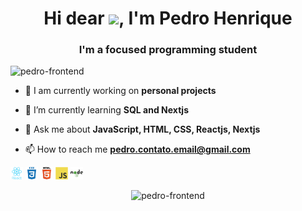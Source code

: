 <h1 align="center">Hi dear <img src="https://raw.githubusercontent.com/kaueMarques/kaueMarques/master/hi.gif" width="30px">, I'm Pedro Henrique</h1>
<h3 align="center">I'm a focused programming student</h3>
<p align="left"> <img src="https://komarev.com/ghpvc/?username=pedro-frontend" alt="pedro-frontend" /> </p>

- 🔭 I am currently working on **personal projects**

- 🌱 I’m currently learning **SQL and Nextjs**

- 💬 Ask me about **JavaScript, HTML, CSS, Reactjs, Nextjs**

- 📫 How to reach me **pedro.contato.email@gmail.com**

<p align="left">
<img src="https://raw.githubusercontent.com/devicons/devicon/master/icons/react/react-original-wordmark.svg" alt="react" width="20" height="20"/>
<img src="https://raw.githubusercontent.com/devicons/devicon/master/icons/css3/css3-plain-wordmark.svg" alt="css3"  width="20" height="20"/>
<img src="https://raw.githubusercontent.com/devicons/devicon/master/icons/html5/html5-original-wordmark.svg" alt="html5"  width="20" height="20"/>
<img src="https://raw.githubusercontent.com/devicons/devicon/master/icons/javascript/javascript-original.svg" alt="javascript" width="20" height="20"/>
<img src="https://raw.githubusercontent.com/devicons/devicon/master/icons/nodejs/nodejs-original-wordmark.svg" alt="nodejs" width="20" height="20"/></p><p align="center">
<img src="https://github-readme-stats.vercel.app/api?username=pedro-frontend&show_icons=true" alt="pedro-frontend"/> 
</p>

<!--
**Pedro-frontEnd/Pedro-frontEnd** is a ✨ _special_ ✨ repository because its `README.md` (this file) appears on your GitHub profile.

Here are some ideas to get you started:

- 🔭 I’m currently working on ...
- 🌱 I’m currently learning ...
- 👯 I’m looking to collaborate on ...
- 🤔 I’m looking for help with ...
- 💬 Ask me about ...
- 📫 How to reach me: ...
- 😄 Pronouns: ...
- ⚡ Fun fact: ...
-->
